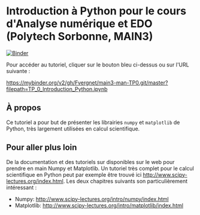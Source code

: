 # Introduction à Python pour le cours d'Analyse numérique et EDO (Polytech Sorbonne, MAIN3)

[![Binder](http://mybinder.org/badge_logo.svg)](https://mybinder.org/v2/gh/Fvergnet/main3-man-TP0.git/master?filepath=TP_0_Introduction_Python.ipynb)

Pour accéder au tutoriel, cliquer sur le bouton bleu ci-dessus ou sur l'URL suivante :

https://mybinder.org/v2/gh/Fvergnet/main3-man-TP0.git/master?filepath=TP_0_Introduction_Python.ipynb

## À propos

Ce tutoriel a pour but de présenter les librairies `numpy` et `matplotlib` de Python, très largement utilisées en calcul scientifique.

## Pour aller plus loin

De la documentation et des tutoriels sur disponibles sur le web pour prendre en main Numpy et Matplotlib. Un tutoriel très complet pour le calcul scientifique en Python peut par exemple être trouvé ici http://www.scipy-lectures.org/index.html. Les deux chapitres suivants son particulièrement intéressant :

* Numpy: http://www.scipy-lectures.org/intro/numpy/index.html
* Matplotlib: http://www.scipy-lectures.org/intro/matplotlib/index.html

